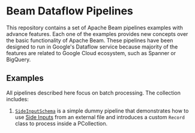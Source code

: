 # Beam Dataflow Pipelines

This repository contains a set of Apache Beam pipelines examples with advance features. Each one of the examples
provides new concepts over the basic functionality of Apache Beam. These pipelines have been designed to run
in Google's Dataflow service because majority of the features are related to Google Cloud ecosystem, such as Spanner or
BigQuery.

## Examples

All pipelines described here focus on batch processing. The collection includes:

1. [`SideInputSchema`](https://github.com/NonoMalpi/beam-dataflow/blob/master/src/main/java/pipelines/SideInputSchema.java)
is a simple dummy pipeline that demonstrates how to use [Side Inputs](https://beam.apache.org/documentation/patterns/side-inputs/)
from an external file and introduces a custom `Record` class to process inside a PCollection.